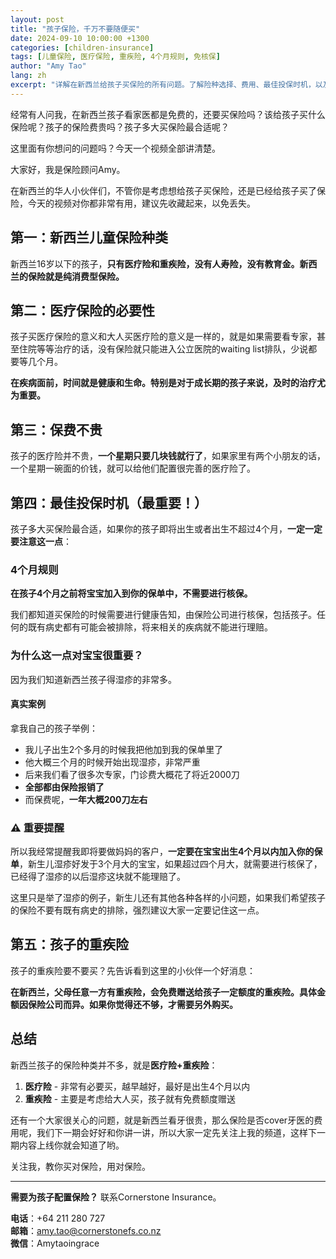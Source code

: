 ```yaml
---
layout: post
title: "孩子保险，千万不要随便买"
date: 2024-09-10 10:00:00 +1300
categories: [children-insurance]
tags: [儿童保险, 医疗保险, 重疾险, 4个月规则, 免核保]
author: "Amy Tao"
lang: zh
excerpt: "详解在新西兰给孩子买保险的所有问题。了解险种选择、费用、最佳投保时机，以及4个月内加入保单免核保的重要规则。"
---
```


经常有人问我，在新西兰孩子看家医都是免费的，还要买保险吗？该给孩子买什么保险呢？孩子的保险费贵吗？孩子多大买保险最合适呢？

这里面有你想问的问题吗？今天一个视频全部讲清楚。

大家好，我是保险顾问Amy。

在新西兰的华人小伙伴们，不管你是考虑想给孩子买保险，还是已经给孩子买了保险，今天的视频对你都非常有用，建议先收藏起来，以免丢失。

## 第一：新西兰儿童保险种类

新西兰16岁以下的孩子，**只有医疗险和重疾险，没有人寿险，没有教育金。新西兰的保险就是纯消费型保险。**

## 第二：医疗保险的必要性

孩子买医疗保险的意义和大人买医疗险的意义是一样的，就是如果需要看专家，甚至住院等等治疗的话，没有保险就只能进入公立医院的waiting list排队，少说都要等几个月。

**在疾病面前，时间就是健康和生命。特别是对于成长期的孩子来说，及时的治疗尤为重要。**

## 第三：保费不贵

孩子的医疗险并不贵，**一个星期只要几块钱就行了**，如果家里有两个小朋友的话，一个星期一碗面的价钱，就可以给他们配置很完善的医疗险了。

## 第四：最佳投保时机（最重要！）

孩子多大买保险最合适，如果你的孩子即将出生或者出生不超过4个月，**一定一定要注意这一点**：

### 4个月规则

**在孩子4个月之前将宝宝加入到你的保单中，不需要进行核保。**

我们都知道买保险的时候需要进行健康告知，由保险公司进行核保，包括孩子。任何的既有病史都有可能会被排除，将来相关的疾病就不能进行理赔。

### 为什么这一点对宝宝很重要？

因为我们知道新西兰孩子得湿疹的非常多。

#### 真实案例

拿我自己的孩子举例：
- 我儿子出生2个多月的时候我把他加到我的保单里了
- 他大概三个月的时候开始出现湿疹，非常严重
- 后来我们看了很多次专家，门诊费大概花了将近2000刀
- **全部都由保险报销了**
- 而保费呢，**一年大概200刀左右**

### ⚠️ 重要提醒

所以我经常提醒我即将要做妈妈的客户，**一定要在宝宝出生4个月以内加入你的保单**，新生儿湿疹好发于3个月大的宝宝，如果超过四个月大，就需要进行核保了，已经得了湿疹的以后湿疹这块就不能理赔了。

这里只是举了湿疹的例子，新生儿还有其他各种各样的小问题，如果我们希望孩子的保险不要有既有病史的排除，强烈建议大家一定要记住这一点。

## 第五：孩子的重疾险

孩子的重疾险要不要买？先告诉看到这里的小伙伴一个好消息：

**在新西兰，父母任意一方有重疾险，会免费赠送给孩子一定额度的重疾险。具体金额因保险公司而异。如果你觉得还不够，才需要另外购买。**

## 总结

新西兰孩子的保险种类并不多，就是**医疗险+重疾险**：

1. **医疗险** - 非常有必要买，越早越好，最好是出生4个月以内
2. **重疾险** - 主要是考虑给大人买，孩子就有免费额度赠送

还有一个大家很关心的问题，就是新西兰看牙很贵，那么保险是否cover牙医的费用呢，我们下一期会好好和你讲一讲，所以大家一定先关注上我的频道，这样下一期内容上线你就会知道了哟。

关注我，教你买对保险，用对保险。

---

**需要为孩子配置保险？** 联系Cornerstone Insurance。

**电话**：+64 211 280 727  
**邮箱**：amy.tao@cornerstonefs.co.nz  
**微信**：Amytaoingrace
